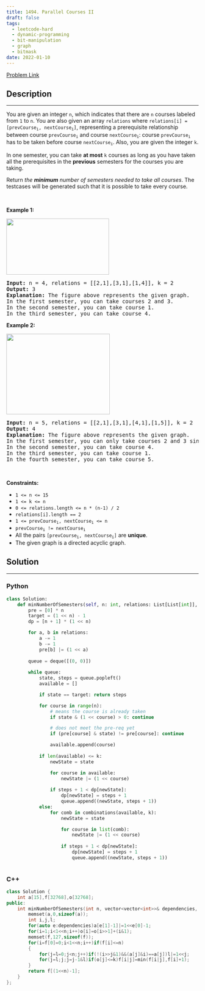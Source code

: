 ```yaml
---
title: 1494. Parallel Courses II
draft: false
tags: 
  - leetcode-hard
  - dynamic-programming
  - bit-manipulation
  - graph
  - bitmask
date: 2022-01-10
---
```


[Problem Link](https://leetcode.com/problems/parallel-courses-ii/)

## Description

---
<p>You are given an integer <code>n</code>, which indicates that there are <code>n</code> courses labeled from <code>1</code> to <code>n</code>. You are also given an array <code>relations</code> where <code>relations[i] = [prevCourse<sub>i</sub>, nextCourse<sub>i</sub>]</code>, representing a prerequisite relationship between course <code>prevCourse<sub>i</sub></code> and course <code>nextCourse<sub>i</sub></code>: course <code>prevCourse<sub>i</sub></code> has to be taken before course <code>nextCourse<sub>i</sub></code>. Also, you are given the integer <code>k</code>.</p>

<p>In one semester, you can take <strong>at most</strong> <code>k</code> courses as long as you have taken all the prerequisites in the <strong>previous</strong> semesters for the courses you are taking.</p>

<p>Return <em>the <strong>minimum</strong> number of semesters needed to take all courses</em>. The testcases will be generated such that it is possible to take every course.</p>

<p>&nbsp;</p>
<p><strong class="example">Example 1:</strong></p>
<img alt="" src="https://assets.leetcode.com/uploads/2020/05/22/leetcode_parallel_courses_1.png" style="width: 269px; height: 147px;" />
<pre>
<strong>Input:</strong> n = 4, relations = [[2,1],[3,1],[1,4]], k = 2
<strong>Output:</strong> 3
<strong>Explanation:</strong> The figure above represents the given graph.
In the first semester, you can take courses 2 and 3.
In the second semester, you can take course 1.
In the third semester, you can take course 4.
</pre>

<p><strong class="example">Example 2:</strong></p>
<img alt="" src="https://assets.leetcode.com/uploads/2020/05/22/leetcode_parallel_courses_2.png" style="width: 271px; height: 211px;" />
<pre>
<strong>Input:</strong> n = 5, relations = [[2,1],[3,1],[4,1],[1,5]], k = 2
<strong>Output:</strong> 4
<strong>Explanation:</strong> The figure above represents the given graph.
In the first semester, you can only take courses 2 and 3 since you cannot take more than two per semester.
In the second semester, you can take course 4.
In the third semester, you can take course 1.
In the fourth semester, you can take course 5.
</pre>

<p>&nbsp;</p>
<p><strong>Constraints:</strong></p>

<ul>
	<li><code>1 &lt;= n &lt;= 15</code></li>
	<li><code>1 &lt;= k &lt;= n</code></li>
	<li><code>0 &lt;= relations.length &lt;= n * (n-1) / 2</code></li>
	<li><code>relations[i].length == 2</code></li>
	<li><code>1 &lt;= prevCourse<sub>i</sub>, nextCourse<sub>i</sub> &lt;= n</code></li>
	<li><code>prevCourse<sub>i</sub> != nextCourse<sub>i</sub></code></li>
	<li>All the pairs <code>[prevCourse<sub>i</sub>, nextCourse<sub>i</sub>]</code> are <strong>unique</strong>.</li>
	<li>The given graph is a directed acyclic graph.</li>
</ul>


## Solution

---
### Python
``` py title='parallel-courses-ii'
class Solution:
    def minNumberOfSemesters(self, n: int, relations: List[List[int]], k: int) -> int:
        pre = [0] * n
        target = (1 << n) - 1
        dp = [n + 1] * (1 << n)

        for a, b in relations:
            a -= 1
            b -= 1
            pre[b] |= (1 << a)
        
        queue = deque([(0, 0)])
        
        while queue:
            state, steps = queue.popleft()
            available = []

            if state == target: return steps

            for course in range(n):
                # means the course is already taken
                if state & (1 << course) > 0: continue

                # does not meet the pre-req yet
                if (pre[course] & state) != pre[course]: continue

                available.append(course)
            
            if len(available) <= k:
                newState = state

                for course in available:
                    newState |= (1 << course)
                
                if steps + 1 < dp[newState]:
                    dp[newState] = steps + 1
                    queue.append((newState, steps + 1))
            else:
                for comb in combinations(available, k):
                    newState = state

                    for course in list(comb):
                        newState |= (1 << course)
                    
                    if steps + 1 < dp[newState]:
                        dp[newState] = steps + 1
                        queue.append((newState, steps + 1))
            
```
### C++
``` cpp title='parallel-courses-ii'
class Solution {
    int a[15],f[32768],o[32768];
public:
    int minNumberOfSemesters(int n, vector<vector<int>>& dependencies, int k) {
        memset(a,0,sizeof(a));
        int i,j,l;
        for(auto e:dependencies)a[e[1]-1]|=1<<e[0]-1;
        for(i=1;i<1<<n;i++)o[i]=o[i>>1]+(i&1);
        memset(f,127,sizeof(f));
        for(i=f[0]=0;i<1<<n;i++)if(f[i]<=n)
        {
            for(j=l=0;j<n;j++)if(!(i>>j&1)&&(a[j]&i)==a[j])l|=1<<j;
            for(j=l;j;j=j-1&l)if(o[j]<=k)f[i|j]=min(f[i|j],f[i]+1);
        }
        return f[(1<<n)-1];
    }
};
```

